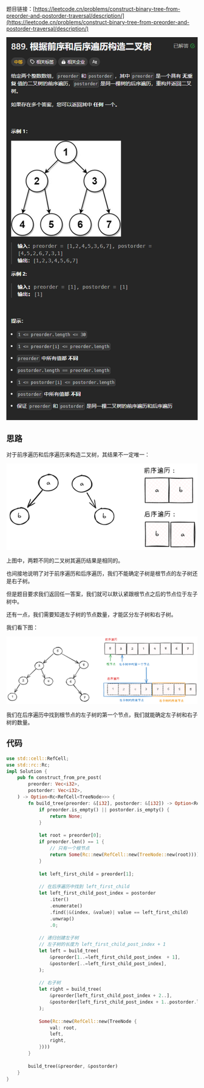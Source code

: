 题目链接：[https://leetcode.cn/problems/construct-binary-tree-from-preorder-and-postorder-traversal/description/](https://leetcode.cn/problems/construct-binary-tree-from-preorder-and-postorder-traversal/description/)

![](../../../../../images/2024/1733321679377-1df58af0-ea62-401c-83f9-21b4f029b033.png)

## 思路
对于前序遍历和后序遍历来构造二叉树，其结果不一定唯一：

![](../../../../../images/2024/1733375705436-239dbf2b-fabc-4cfd-8145-36143c7ddaa4.png)

上图中，两颗不同的二叉树其遍历结果是相同的。

也间接地说明了对于前序遍历和后序遍历，我们不能确定子树是根节点的左子树还是右子树。

但是题目要求我们返回任一答案，我们就可以默认紧跟根节点之后的节点位于左子树中。

还有一点，我们需要知道左子树的节点数量，才能区分左子树和右子树。

我们看下图：

![](../../../../../images/2024/1733376286741-efe40417-abae-4c7e-b17d-37ad948a94f2.png)

我们在后序遍历中找到根节点的左子树的第一个节点，我们就能确定左子树和右子树的数量。

## 代码
```rust
use std::cell::RefCell;
use std::rc::Rc;
impl Solution {
    pub fn construct_from_pre_post(
        preorder: Vec<i32>,
        postorder: Vec<i32>,
    ) -> Option<Rc<RefCell<TreeNode>>> {
        fn build_tree(preorder: &[i32], postorder: &[i32]) -> Option<Rc<RefCell<TreeNode>>> {
            if preorder.is_empty() || postorder.is_empty() {
                return None;
            }

            let root = preorder[0];
            if preorder.len() == 1 {
                // 只有一个根节点
                return Some(Rc::new(RefCell::new(TreeNode::new(root))));
            }

            let left_first_child = preorder[1];

            // 在后序遍历中找到 left_first_child
            let left_first_child_post_index = postorder
                .iter()
                .enumerate()
                .find(|&(index, &value)| value == left_first_child)
                .unwrap()
                .0;

            // 递归创建左子树
            // 左子树的长度为 left_first_child_post_index + 1
            let left = build_tree(
                &preorder[1..=left_first_child_post_index  + 1],
                &postorder[..=left_first_child_post_index],
            );

            // 右子树
            let right = build_tree(
                &preorder[left_first_child_post_index + 2..],
                &postorder[left_first_child_post_index + 1..postorder.len() - 1],
            );

            Some(Rc::new(RefCell::new(TreeNode {
                val: root,
                left,
                right,
            })))
        }

        build_tree(&preorder, &postorder)
    }
}
```

